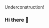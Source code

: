 Underconstruction!

### Hi there 👋

<!--
**Charmainpayne/Charmainpayne** is a ✨ _special_ ✨ repository because its `README.md` (this file) appears on your GitHub profile.

Here are some ideas to get you started:

- 🌱 I’m currently learning Python
- 👯 I’m looking to collaborate on ...
- 🤔 I’m looking for help with ...
- 💬 Ask me about ...
- 📫 How to reach me: LINKEDIN
- 😄 Pronouns: ...
- ⚡ Fun fact: ...
-->
